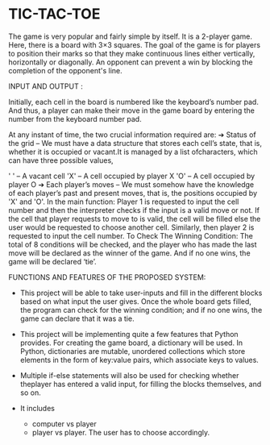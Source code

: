 # TIC-TAC-TOE

The game is very popular and fairly simple by itself. It is a 2-player game. Here, there is a board with 3×3 squares. The goal of the game is for players to position their marks so that they make continuous lines either vertically, horizontally or diagonally. An opponent can prevent a win by blocking the completion of the opponent's line.

INPUT AND OUTPUT :

Initially, each cell in the board is numbered like the keyboard’s number pad. And thus, a player can make their move in the game board by entering the number from the keyboard number pad.

At any instant of time, the two crucial information required are: ➔ Status of the grid – We must have a data structure that stores each cell’s state, that is, whether it is occupied or vacant.It is managed by a list ofcharacters, which can have three possible values,

' ' – A vacant cell
'X' – A cell occupied by player X
'O' – A cell occupied by player O
➔ Each player’s moves – We must somehow have the knowledge of each player’s past and present moves, that is, the positions occupied by 'X' and 'O'. In the main function: Player 1 is requested to input the cell number and then the interpreter checks if the input is a valid move or not. If the cell that player requests to move to is valid, the cell will be filled else the user would be requested to choose another cell. Similarly, then player 2 is requested to input the cell number. To Check The Winning Condition: The total of 8 conditions will be checked, and the player who has made the last move will be declared as the winner of the game. And if no one wins, the game will be declared ‘tie’.

FUNCTIONS AND FEATURES OF THE PROPOSED SYSTEM:

- This project will be able to take user-inputs and fill in the different blocks based on what input the user gives. Once the whole board gets filled, the program can check for the winning condition; and if no one wins, the game can declare that it was a tie.

- This project will be implementing quite a few features that Python provides. For creating the game board, a dictionary will be used. In Python, dictionaries are mutable, unordered collections which store elements in the form of key:value pairs, which associate keys to values.
- Multiple if-else statements will also be used for checking whether theplayer has entered a valid input, for filling the blocks themselves, and so on.
- It includes
    - computer vs player
    - player vs player.
The user has to choose accordingly.
